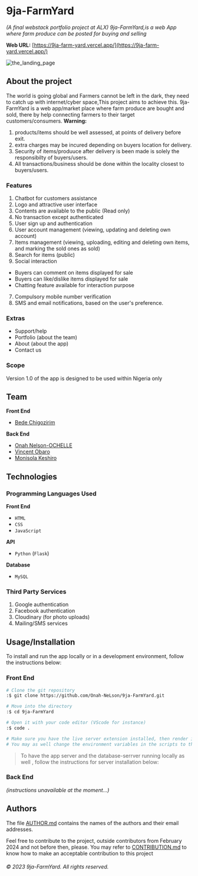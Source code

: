 # 9ja-FarmYard
*(A final webstack portfolio project at ALX) 9ja-FarmYard,is a web App where farm produce can be posted for buying and selling*

**Web URL:** [https://9ja-farm-yard.vercel.app/](https://9ja-farm-yard.vercel.app/)

![the_landing_page](https://github.com/Onahnelson/rough_work/blob/main/designs/9ja-FarmYard-landing-page.jpg)

## About the project
The world is going global and Farmers cannot be left in the dark, they need to catch up with internet/cyber space,This project aims to achieve this. 9ja-FarmYard is a web app/market place where farm produce are bought and sold, there by help connecting farmers to their target customers/consumers.
**Warning:**
1. products/items should be well assessed, at points of delivery before exit.
2. extra charges may be incured depending on buyers location for delivery.
3. Security of items/produuce after delivery is been made is solely the responsibilty of buyers/users.
4. All transactions/business should be done within the locality closest to buyers/users.

### Features
1. Chatbot for customers assistance 
2. Logo and attractive user interface
3. Contents are available to the public (Read only)
4. No transaction except authenticated
5. User sign up and authentication
6. User account management (viewing, updating and deleting own account)
7. Items management (viewing, uploading, editing and deleting own items, and marking the sold ones as sold)
8. Search for items (public)
9. Social interaction
  - Buyers can comment on items displayed for sale
  - Buyers can like/dislike items displayed for sale
  - Chatting feature available for interaction purpose
7. Compulsory mobile number verification
8. SMS and email notifications, based on the user's preference.
  
### Extras
- Support/help
- Portfolio (about the team)
- About (about the app)
- Contact us

### Scope
Version 1.0 of the app is designed to be used within Nigeria only

## Team
**Front End**
- [Bede Chigozirim](https://github.com/bede123)

**Back End**
- [Onah Nelson-OCHELLE](https://github.com/Onah-NeLson)
- [Vincent Obaro](https://github.com/Vincent)
- [Monisola Keshiro](https://github.com/Monisola)

## Technologies

### Programming Languages Used
**Front End**
- `HTML`
- `CSS`
- `JavaScript`

**API**
- `Python` (`Flask`)

**Database**
- `MySQL`

### Third Party Services
1. Google authentication 
2. Facebook authentication
3. Cloudinary (for photo uploads)
4. Mailing/SMS services

## Usage/Installation
To install and run the app locally or in a development environment, follow the instructions below:
### Front End
```bash
# Clone the git repository
:$ git clone https://github.com/Onah-NeLson/9ja-FarmYard.git

# Move into the directory
:$ cd 9ja-FarmYard

# Open it with your code editor (VScode for instance)
:$ code .

# Make sure you have the live server extension installed, then render index.html on your browser
# You may as well change the environment variables in the scripts to that of the local server, you're using.
```

> To have the app server and the database-serrver running locally as well , follow the instructions for server installation below:

### Back End
*(instructions unavailable at the moment...)*

## Authors
The file [AUTHOR.md](./AUTHOR.md) contains the names of the authors and their email addresses.

Feel free to contribute to the project, outside contributors from February 2024 and not before then, please. You may refer to [CONTRIBUTION.md](./CONTRIBUTION.md)
to know how to make an acceptable contribution to this project

###### &copy; 2023 9ja-FarmYard. All rights reserved.

